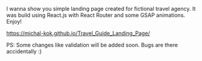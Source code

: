 I wanna show you simple landing page created for fictional travel agency.
It was build using React.js with React Router and some GSAP animations. Enjoy!

https://michal-kok.github.io/Travel_Guide_Landing_Page/

PS: Some changes like validation will be added soon. Bugs are there accidentally :)
